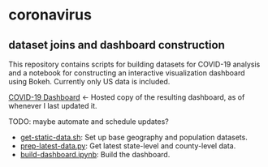 # coronavirus

## dataset joins and dashboard construction

This repository contains scripts for building datasets for COVID-19 analysis
and a notebook for constructing an interactive visualization dashboard using
Bokeh.  Currently only US data is included.

[COVID-19 Dashboard](https://zgana.github.io/assets/dashboards/covid19.html) ← Hosted copy of the resulting dashboard, as of whenever I last updated it.

TODO: maybe automate and schedule updates?

* [get-static-data.sh](get-static-data.sh): Set up base geography and population datasets.
* [prep-latest-data.py](prep-latest-data.py): Get latest state-level and county-level data.
* [build-dashboard.ipynb](build-dashboard.ipynb): Build the dashboard.

